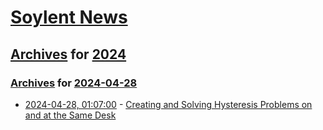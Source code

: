 # [Soylent News](../../../README.md)

## [Archives](../../index.md) for [2024](../index.md)

### [Archives](../../index.md) for [2024-04-28](index.md)

* [2024-04-28, 01:07:00](https://soylentnews.org/article.pl?sid=24/04/26/0423233&from=rss) - [Creating and Solving Hysteresis Problems on and at the Same Desk](https://soylentnews.org/article.pl?sid=24/04/26/0423233&from=rss)
